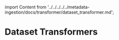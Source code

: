 import Content from '../../../../../metadata-ingestion/docs/transformer/dataset_transformer.md';

# Dataset Transformers 

<Content />